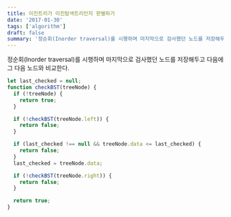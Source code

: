 ```yaml
---
title: 이진트리가 이진탐색트리인지 판별하기
date: '2017-01-30'
tags: ['algorithm']
draft: false
summary: '정순회(Inorder traversal)를 시행하며 마지막으로 검사했던 노드를 저장해두고 다음에 그 다음 노드와 비교한다.'
---
```


정순회(Inorder traversal)를 시행하며 마지막으로 검사했던 노드를 저장해두고 다음에 그 다음 노드와 비교한다.

```javascript
let last_checked = null;
function checkBST(treeNode) {
  if (!treeNode) {
    return true;
  }

  if (!checkBST(treeNode.left)) {
    return false;
  }

  if (last_checked !== null && treeNode.data <= last_checked) {
    return false;
  }
  last_checked = treeNode.data;

  if (!checkBST(treeNode.right)) {
    return false;
  }

  return true;
}
```
